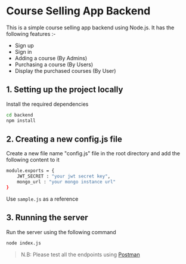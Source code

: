 # Course Selling App Backend

This is a simple course selling app backend using Node.js. It has the following features :-
- Sign up
- Sign in
- Adding a course (By Admins)
- Purchasing a course (By Users)
- Display the purchased courses (By User)

## 1. Setting up the project locally

Install the required dependencies
```bash
cd backend
npm install
```

## 2. Creating a new config.js file

Create a new file name "config.js" file in the root directory and add the following content to it
```bash
module.exports = {
    JWT_SECRET : "your jwt secret key",
    mongo_url : "your mongo instance url" 
}
```
Use `sample.js` as a reference

## 3. Running the server

Run the server using the following command
```bash
node index.js
```

>N.B: Please test all the endpoints using [Postman](https://www.postman.com/)

